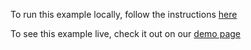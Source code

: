 To run this example locally, follow the instructions [here](https://github.com/acidb/mobiscroll-demos-react-ts?tab=readme-ov-file#mobiscroll-react-ts-demos) 

To see this example live, check it out on our [demo page](https://demo.mobiscroll.com/react/range/presets#)
